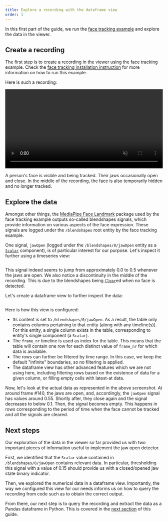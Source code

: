 ```yaml
---
title: Explore a recording with the dataframe view
order: 1
---
```





In this first part of the guide, we run the [face tracking example](https://rerun.io/examples/video-image/face_tracking) and explore the data in the viewer.

## Create a recording

The first step is to create a recording in the viewer using the face tracking example. Check the [face tracking installation instruction](https://rerun.io/examples/video-image/face_tracking#run-the-code) for more information on how to run this example.

Here is such a recording:

<video width="100%" autoplay loop muted controls>
    <source src="https://static.rerun.io/getting-started-data-out/data-out-first-look-vp8.webm" type="video/webm" />
</video>

A person's face is visible and being tracked. Their jaws occasionally open and close. In the middle of the recording, the face is also temporarily hidden and no longer tracked.


## Explore the data

Amongst other things, the [MediaPipe Face Landmark](https://ai.google.dev/edge/mediapipe/solutions/vision/face_landmarker) package used by the face tracking example outputs so-called blendshapes signals, which provide information on various aspects of the face expression. These signals are logged under the `/blendshapes` root entity by the face tracking example.

One signal, `jawOpen` (logged under the `/blendshapes/0/jawOpen` entity as a [`Scalar`](../../reference/types/components/scalar.md) component), is of particular interest for our purpose. Let's inspect it further using a timeseries view:


<picture>
  <img src="https://static.rerun.io/data-out-jaw-open-signal/258f5ffe043b8affcc54d5ea1bc864efe7403f2c/full.png" alt="">
  <source media="(max-width: 480px)" srcset="https://static.rerun.io/data-out-jaw-open-signal/258f5ffe043b8affcc54d5ea1bc864efe7403f2c/480w.png">
  <source media="(max-width: 768px)" srcset="https://static.rerun.io/data-out-jaw-open-signal/258f5ffe043b8affcc54d5ea1bc864efe7403f2c/768w.png">
  <source media="(max-width: 1024px)" srcset="https://static.rerun.io/data-out-jaw-open-signal/258f5ffe043b8affcc54d5ea1bc864efe7403f2c/1024w.png">
  <source media="(max-width: 1200px)" srcset="https://static.rerun.io/data-out-jaw-open-signal/258f5ffe043b8affcc54d5ea1bc864efe7403f2c/1200w.png">
</picture>

This signal indeed seems to jump from approximately 0.0 to 0.5 whenever the jaws are open. We also notice a discontinuity in the middle of the recording. This is due to the blendshapes being [`Clear`](../../reference/types/archetypes/clear.md)ed when no face is detected.

Let's create a dataframe view to further inspect the data:

<picture>
  <img src="https://static.rerun.io/data-out-jaw-open-dataframe/bde18eb7b159e3ea1166a61e4a334eaedf2e04f8/full.png" alt="">
  <source media="(max-width: 480px)" srcset="https://static.rerun.io/data-out-jaw-open-dataframe/bde18eb7b159e3ea1166a61e4a334eaedf2e04f8/480w.png">
  <source media="(max-width: 768px)" srcset="https://static.rerun.io/data-out-jaw-open-dataframe/bde18eb7b159e3ea1166a61e4a334eaedf2e04f8/768w.png">
  <source media="(max-width: 1024px)" srcset="https://static.rerun.io/data-out-jaw-open-dataframe/bde18eb7b159e3ea1166a61e4a334eaedf2e04f8/1024w.png">
  <source media="(max-width: 1200px)" srcset="https://static.rerun.io/data-out-jaw-open-dataframe/bde18eb7b159e3ea1166a61e4a334eaedf2e04f8/1200w.png">
</picture>

Here is how this view is configured:
- Its content is set to `/blendshapes/0/jawOpen`. As a result, the table only contains columns pertaining to that entity (along with any timeline(s)). For this entity, a single column exists in the table, corresponding to entity's single component (a `Scalar`).
- The `frame_nr` timeline is used as index for the table. This means that the table will contain one row for each distinct value of `frame_nr` for which data is available.
- The rows can further be filtered by time range. In this case, we keep the default "infinite" boundaries, so no filtering is applied.
- The dataframe view has other advanced features which we are not using here, including filtering rows based on the existence of data for a given column, or filling empty cells with latest-at data.

<!-- TODO(#7499): add link to more information on filter-is-not-null and fill with latest-at -->

Now, let's look at the actual data as represented in the above screenshot. At around frame #140, the jaws are open, and, accordingly, the `jawOpen` signal has values around 0.55. Shortly after, they close again and the signal decreases to below 0.1. Then, the signal becomes empty. This happens in rows corresponding to the period of time when the face cannot be tracked and all the signals are cleared.


## Next steps

Our exploration of the data in the viewer so far provided us with two important pieces of information useful to implement the jaw open detector.

First, we identified that the `Scalar` value contained in `/blendshapes/0/jawOpen` contains relevant data. In particular, thresholding this signal with a value of 0.15 should provide us with a closed/opened jaw state binary indicator.

Then, we explored the numerical data in a dataframe view. Importantly, the way we configured this view for our needs informs us on how to query the recording from code such as to obtain the correct output.

<!-- TODO(#7462): improve the previous paragraph to mention copy-as-code instead -->

From there, our next step is to query the recording and extract the data as a Pandas dataframe in Python. This is covered in the [next section](export-dataframe.md) of this guide.
